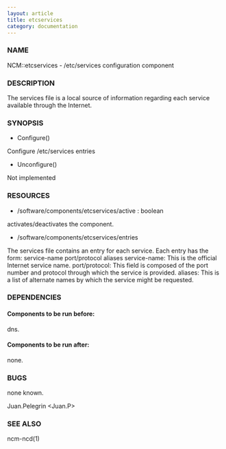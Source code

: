 ```yaml
---
layout: article
title: etcservices
category: documentation
---
```

### NAME

NCM::etcservices -  /etc/services configuration component

### DESCRIPTION

The services file  is a local source of information  regarding  each  service  available through the Internet.

### SYNOPSIS

- Configure()

Configure /etc/services entries

- Unconfigure()

Not implemented

### RESOURCES

- /software/components/etcservices/active : boolean

activates/deactivates the component.

- /software/components/etcservices/entries

The services file contains an entry for each  service.  Each entry has the form:
 service-name   port/protocol   aliases
service-name: This is the official Internet service name.
port/protocol: This field is composed of the port number and protocol through  which  the service is provided.
aliases: This is a list of alternate names by which the service might be requested.
 

### DEPENDENCIES

#### Components to be run before:

dns.

#### Components to be run after:

none.

### BUGS

none known.

Juan.Pelegrin <Juan.P>

### SEE ALSO

ncm-ncd(1)
